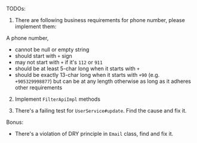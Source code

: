 TODOs:

1. There are following business requirements for phone number, please implement them:

A phone number,
  - cannot be null or empty string
  - should start with `+` sign
  - may not start with `+` if it's `112` or `911`
  - should be at least 5-char long when it starts with `+`
  - should be exactly 13-char long when it starts with `+90` (e.g. `+905329998877`) but can be at any length otherwise as long as it adheres other requirements

2. Implement `FilterApiImpl` methods

3. There's a failing test for `UserService#update`. Find the cause and fix it.

Bonus:

* There's a violation of DRY principle in `Email` class, find and fix it.